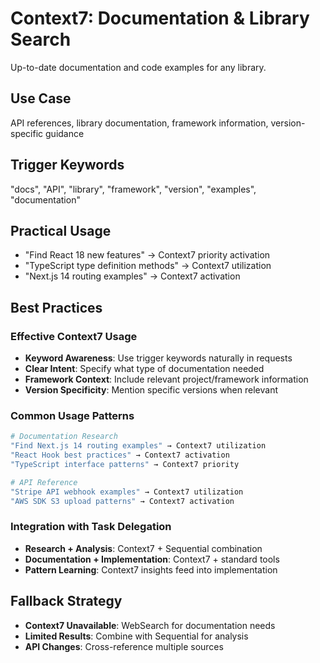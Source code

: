 # Context7: Documentation & Library Search

Up-to-date documentation and code examples for any library.

## Use Case
API references, library documentation, framework information, version-specific guidance

## Trigger Keywords
"docs", "API", "library", "framework", "version", "examples", "documentation"

## Practical Usage
- "Find React 18 new features" → Context7 priority activation
- "TypeScript type definition methods" → Context7 utilization
- "Next.js 14 routing examples" → Context7 activation

## Best Practices

### Effective Context7 Usage
- **Keyword Awareness**: Use trigger keywords naturally in requests
- **Clear Intent**: Specify what type of documentation needed
- **Framework Context**: Include relevant project/framework information
- **Version Specificity**: Mention specific versions when relevant

### Common Usage Patterns
```bash
# Documentation Research
"Find Next.js 14 routing examples" → Context7 utilization
"React Hook best practices" → Context7 activation
"TypeScript interface patterns" → Context7 priority

# API Reference
"Stripe API webhook examples" → Context7 utilization
"AWS SDK S3 upload patterns" → Context7 activation
```

### Integration with Task Delegation
- **Research + Analysis**: Context7 + Sequential combination
- **Documentation + Implementation**: Context7 + standard tools
- **Pattern Learning**: Context7 insights feed into implementation

## Fallback Strategy
- **Context7 Unavailable**: WebSearch for documentation needs
- **Limited Results**: Combine with Sequential for analysis
- **API Changes**: Cross-reference multiple sources
